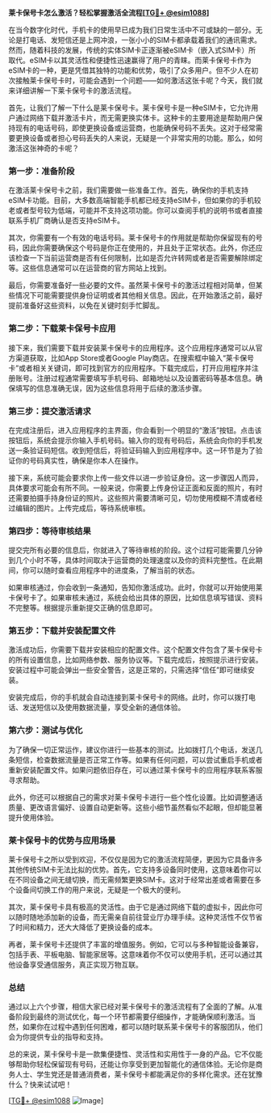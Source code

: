 **莱卡保号卡怎么激活？轻松掌握激活全流程[[TG💪+ @esim1088](https://t.me/s/esim1088)]**

在当今数字化时代，手机卡的使用早已成为我们日常生活中不可或缺的一部分。无论是打电话、发短信还是上网冲浪，一张小小的SIM卡都承载着我们的通讯需求。然而，随着科技的发展，传统的实体SIM卡正逐渐被eSIM卡（嵌入式SIM卡）所取代。eSIM卡以其灵活性和便捷性迅速赢得了用户的青睐。而莱卡保号卡作为eSIM卡的一种，更是凭借其独特的功能和优势，吸引了众多用户。但不少人在初次接触莱卡保号卡时，可能会遇到一个问题——如何激活这张卡呢？今天，我们就来详细讲解一下莱卡保号卡的激活流程。

首先，让我们了解一下什么是莱卡保号卡。莱卡保号卡是一种eSIM卡，它允许用户通过网络下载并激活卡片，而无需更换实体卡。这种卡的主要用途是帮助用户保持现有的电话号码，即使更换设备或运营商，也能确保号码不丢失。这对于经常需要更换设备或者担心号码丢失的人来说，无疑是一个非常实用的功能。那么，如何激活这张神奇的卡呢？

### **第一步：准备阶段**

在激活莱卡保号卡之前，我们需要做一些准备工作。首先，确保你的手机支持eSIM卡功能。目前，大多数高端智能手机都已经支持eSIM卡，但如果你的手机较老或者型号较为低端，可能并不支持这项功能。你可以查阅手机的说明书或者直接联系手机厂商确认是否支持eSIM卡。

其次，你需要有一个有效的电话号码。莱卡保号卡的作用就是帮助你保留现有的号码，因此你需要确保这个号码是你正在使用的，并且处于正常状态。此外，你还应该检查一下当前运营商是否有任何限制，比如是否允许转网或者是否需要解除绑定等。这些信息通常可以在运营商的官方网站上找到。

最后，你需要准备好一些必要的文件。虽然莱卡保号卡的激活过程相对简单，但某些情况下可能需要提供身份证明或者其他相关信息。因此，在开始激活之前，最好提前准备好这些资料，以免在关键时刻手忙脚乱。

### **第二步：下载莱卡保号卡应用**

接下来，我们需要下载并安装莱卡保号卡的应用程序。这个应用程序通常可以从官方渠道获取，比如App Store或者Google Play商店。在搜索框中输入“莱卡保号卡”或者相关关键词，即可找到官方的应用程序。下载完成后，打开应用程序并注册账号。注册过程通常需要填写手机号码、邮箱地址以及设置密码等基本信息。确保填写的信息准确无误，因为这些信息将用于后续的激活步骤。

### **第三步：提交激活请求**

在完成注册后，进入应用程序的主界面，你会看到一个明显的“激活”按钮。点击该按钮后，系统会提示你输入手机号码。输入你的现有号码后，系统会向你的手机发送一条验证码短信。收到短信后，将验证码输入到应用程序中。这一环节是为了验证你的号码真实性，确保是你本人在操作。

接下来，系统可能会要求你上传一些文件以进一步验证身份。这一步骤因人而异，具体要求可能会有所不同。一般来说，你需要上传身份证正面和反面的照片，有时还需要拍摄手持身份证的照片。这些照片需要清晰可见，切勿使用模糊不清或者经过编辑的图片。上传完成后，等待系统审核。

### **第四步：等待审核结果**

提交完所有必要的信息后，你就进入了等待审核的阶段。这个过程可能需要几分钟到几个小时不等，具体时间取决于运营商的处理速度以及你的资料完整性。在此期间，你可以随时查看应用程序中的进度条，了解当前的状态。

如果审核通过，你会收到一条通知，告知你激活成功。此时，你就可以开始使用莱卡保号卡了。如果审核未通过，系统会给出具体的原因，比如信息填写错误、资料不完整等。根据提示重新提交正确的信息即可。

### **第五步：下载并安装配置文件**

激活成功后，你需要下载并安装相应的配置文件。这个配置文件包含了莱卡保号卡的所有设置信息，比如网络参数、服务协议等。下载完成后，按照提示进行安装。安装过程中可能会弹出一些安全警告，这是正常的，只需选择“信任”即可继续安装。

安装完成后，你的手机就会自动连接到莱卡保号卡的网络。此时，你可以拨打电话、发送短信以及使用数据流量，享受全新的通信体验。

### **第六步：测试与优化**

为了确保一切正常运作，建议你进行一些基本的测试。比如拨打几个电话，发送几条短信，检查数据流量是否正常工作等。如果有任何问题，可以尝试重启手机或者重新安装配置文件。如果问题依旧存在，可以通过莱卡保号卡的应用程序联系客服寻求帮助。

此外，你还可以根据自己的需求对莱卡保号卡进行一些个性化设置。比如调整通话质量、更改语言偏好、设置自动更新等。这些小细节虽然看似不起眼，但却能显著提升使用体验。

### **莱卡保号卡的优势与应用场景**

莱卡保号卡之所以受到欢迎，不仅仅是因为它的激活流程简便，更因为它具备许多其他传统SIM卡无法比拟的优势。首先，它支持多设备同时使用，这意味着你可以在不同设备之间无缝切换，而无需频繁更换SIM卡。这对于经常出差或者需要在多个设备间切换工作的用户来说，无疑是一个极大的便利。

其次，莱卡保号卡具有极高的灵活性。由于它是通过网络下载的虚拟卡，因此你可以随时随地添加新的设备，而无需亲自前往营业厅办理手续。这种灵活性不仅节省了时间和精力，还大大降低了更换设备的成本。

再者，莱卡保号卡还提供了丰富的增值服务。例如，它可以与多种智能设备兼容，包括手表、平板电脑、智能家居等。这意味着你不仅可以使用手机，还可以通过其他设备享受通信服务，真正实现万物互联。

### **总结**

通过以上六个步骤，相信大家已经对莱卡保号卡的激活流程有了全面的了解。从准备阶段到最终的测试优化，每一个环节都需要仔细操作，才能确保顺利激活。当然，如果你在过程中遇到任何困难，都可以随时联系莱卡保号卡的客服团队，他们会为你提供专业的指导和支持。

总的来说，莱卡保号卡是一款集便捷性、灵活性和实用性于一身的产品。它不仅能够帮助你轻松保留现有号码，还能让你享受到更加智能化的通信体验。无论你是商务人士、学生党还是普通消费者，莱卡保号卡都能满足你的多样化需求。还在犹豫什么？快来试试吧！

[[TG💪+ @esim1088](https://t.me/s/esim1088) ![Image](https://i.postimg.cc/4NQfJmqS/Snipaste-2025-05-13-00-14-12.png)]